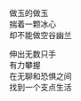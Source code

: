 <p class="has-line-data" data-line-start="3" data-line-end="6">做玉的做玉<br>
揣着一颗冰心<br>
却不能做空谷幽兰</p>
<p class="has-line-data" data-line-start="7" data-line-end="11">伸出无数只手<br>
有力攀握<br>
在无聊和恐惧之间<br>
找到一个支点生活</p>
